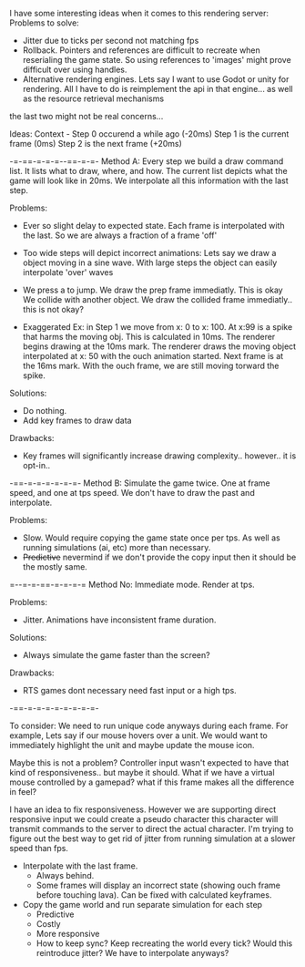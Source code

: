 

 I have some interesting ideas when it comes to this rendering server:
 Problems to solve:
 * Jitter due to ticks per second not matching fps
 * Rollback. Pointers and references are difficult to recreate when reserialing the game state.
 So using references to 'images' might prove difficult over using handles.
 * Alternative rendering engines. Lets say I want to use Godot or unity for rendering. All I have to do is reimplement
 the api in that engine... as well as the resource retrieval mechanisms
 
 the last two might not be real concerns...
 
 Ideas:
 Context -
   Step 0 occurend a while ago (-20ms)
   Step 1 is the current frame  (0ms)
   Step 2 is the next frame  (+20ms)
 
 -=-==-=-=-=--==-=-=-
 Method A:
 Every step we build a draw command list. It lists what to draw, where, and how. The current list depicts what the
 game will look like in 20ms. We interpolate all this information with the last step.
 
 Problems:
 - Ever so slight delay to expected state. Each frame is interpolated with the last. So we are always a fraction of a frame 'off'
 - Too wide steps will depict incorrect animations: Lets say we draw a object moving in a sine wave. With large steps
 the object can easily interpolate 'over' waves
 
 - We press a to jump. We draw the prep frame immediatly. This is okay
 We collide with another object. We draw the collided frame immediatly.. this is not okay?
 - Exaggerated Ex: in Step 1 we move from x: 0 to x: 100. At x:99 is a spike that harms the moving obj. This is calculated in 10ms.
 The renderer begins drawing at the 10ms mark. The renderer draws the moving object interpolated at x: 50 with the
 ouch animation started. Next frame is at the 16ms mark. With the ouch frame, we are still moving torward the spike.
 
 Solutions:
 * Do nothing.
 * Add key frames to draw data
 
 Drawbacks:
 - Key frames will significantly increase drawing complexity.. however.. it is opt-in..
 
 -==-=-=-=-=-=-=-
 Method B:
 Simulate the game twice. One at frame speed, and one at tps speed. We don't have to draw the past and interpolate.
 
 Problems:
 - Slow. Would require copying the game state once per tps. As well as running simulations (ai, etc) more than necessary.
 - ~~Predictive~~ nevermind if we don't provide the copy input then it should be the mostly same.
 
 =--=-=-==-=-=-=-=
 Method No:
 Immediate mode. Render at tps.
 
 Problems:
 - Jitter. Animations have inconsistent frame duration.
 
 Solutions:
 - Always simulate the game faster than the screen?
 
 Drawbacks:
 - RTS games dont necessary need fast input or a high tps.
 
 -==-=-=-=-=-=-=-=-=-
 
 To consider: We need to run unique code anyways during each frame. For example, Lets say if our mouse hovers over a unit. We would want to immediately highlight the unit and maybe update the mouse icon.
 
 Maybe this is not a problem? Controller input wasn't expected to have that kind of responsiveness.. but maybe it should.
 What if we have a virtual mouse controlled by a gamepad? what if this frame makes all the difference in feel?
 

I have an idea to fix responsiveness. However we are supporting direct responsive input we could create a pseudo character
this character will transmit commands to the server to direct the actual character.
I'm trying to figure out the best way to get rid of jitter from running simulation at a slower speed than fps.
* Interpolate with the last frame.
  - Always behind.
  - Some frames will display an incorrect state (showing ouch frame before touching lava). Can be fixed with calculated keyframes.
* Copy the game world and run separate simulation for each step
  - Predictive
  - Costly
  - More responsive
  - How to keep sync? Keep recreating the world every tick? Would this reintroduce jitter? We have to interpolate anyways?
  